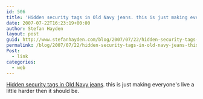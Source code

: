 ```yaml
---
id: 506
title: 'Hidden security tags in Old Navy jeans. this is just making everyone&#8217;s live a little harder then it should be.'
date: 2007-07-22T16:23:19+00:00
author: Stefan Hayden
layout: post
guid: http://www.stefanhayden.com/blog/2007/07/22/hidden-security-tags-in-old-navy-jeans-this-is-just-making-everyones-live-a-little-harder-then-it-should-be/
permalink: /blog/2007/07/22/hidden-security-tags-in-old-navy-jeans-this-is-just-making-everyones-live-a-little-harder-then-it-should-be/
Post:
  - link
categories:
  - web
---
```

<p><a href="http://www.wolfstad.com/2006/01/hidden-security-tags-in-old-navy-jeans/">Hidden security tags in Old Navy jeans</a>. this is just making everyone's live a little harder then it should be.
</p>
